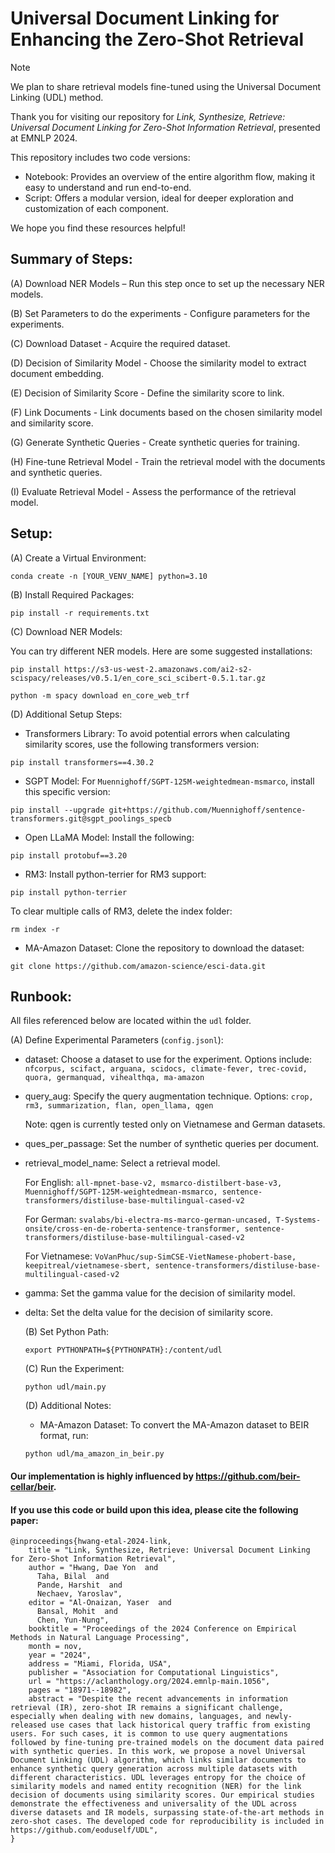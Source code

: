 # Universal Document Linking for Enhancing the Zero-Shot Retrieval 

> [!NOTE]
> We plan to share retrieval models fine-tuned using the Universal Document Linking (UDL) method.

Thank you for visiting our repository for *Link, Synthesize, Retrieve: Universal Document Linking for Zero-Shot Information Retrieval*, presented at EMNLP 2024.

This repository includes two code versions:

- Notebook: Provides an overview of the entire algorithm flow, making it easy to understand and run end-to-end.
- Script: Offers a modular version, ideal for deeper exploration and customization of each component.

We hope you find these resources helpful!

## Summary of Steps:

   (A) Download NER Models – Run this step once to set up the necessary NER models.

   (B) Set Parameters to do the experiments - Configure parameters for the experiments.
   
   (C) Download Dataset - Acquire the required dataset.
      
   (D) Decision of Similarity Model - Choose the similarity model to extract document embedding.
   
   (E) Decision of Similarity Score - Define the similarity score to link.
   
   (F) Link Documents - Link documents based on the chosen similarity model and similarity score.
   
   (G) Generate Synthetic Queries - Create synthetic queries for training.
   
   (H) Fine-tune Retrieval Model - Train the retrieval model with the documents and synthetic queries.
   
   (I) Evaluate Retrieval Model - Assess the performance of the retrieval model.

## Setup:
   (A) Create a Virtual Environment: 
   ```
   conda create -n [YOUR_VENV_NAME] python=3.10
   ```
 
   (B) Install Required Packages:
   ```
   pip install -r requirements.txt
   ```

   (C) Download NER Models:

   You can try different NER models. Here are some suggested installations:
 
   ```
   pip install https://s3-us-west-2.amazonaws.com/ai2-s2-scispacy/releases/v0.5.1/en_core_sci_scibert-0.5.1.tar.gz

   python -m spacy download en_core_web_trf
   ```
   
   (D) Additional Setup Steps:
   - Transformers Library: To avoid potential errors when calculating similarity scores, use the following transformers version:
   ```
   pip install transformers==4.30.2    
   ```  
   - SGPT Model: For `Muennighoff/SGPT-125M-weightedmean-msmarco`, install this specific version:
   ```
   pip install --upgrade git+https://github.com/Muennighoff/sentence-transformers.git@sgpt_poolings_specb
   ```
   - Open LLaMA Model: Install the following:
   ```
   pip install protobuf==3.20
   ```
   - RM3: Install python-terrier for RM3 support:
   ```
   pip install python-terrier
   ```   
   To clear multiple calls of RM3, delete the index folder:   
   ```
   rm index -r
   ```      
   - MA-Amazon Dataset: Clone the repository to download the dataset:
   ```
   git clone https://github.com/amazon-science/esci-data.git 
   ```      

## Runbook:
All files referenced below are located within the `udl` folder.

   (A) Define Experimental Parameters (`config.jsonl`):
   
- dataset: Choose a dataset to use for the experiment. Options include: `nfcorpus, scifact, arguana, scidocs, climate-fever, trec-covid, quora, germanquad, vihealthqa, ma-amazon`
- query_aug: Specify the query augmentation technique. Options: `crop, rm3, summarization, flan, open_llama, qgen`
  
     Note: qgen is currently tested only on Vietnamese and German datasets.
- ques_per_passage: Set the number of synthetic queries per document.
- retrieval_model_name: Select a retrieval model.
  
     For English: `all-mpnet-base-v2, msmarco-distilbert-base-v3, Muennighoff/SGPT-125M-weightedmean-msmarco, sentence-transformers/distiluse-base-multilingual-cased-v2`
  
     For German: `svalabs/bi-electra-ms-marco-german-uncased, T-Systems-onsite/cross-en-de-roberta-sentence-transformer, sentence-transformers/distiluse-base-multilingual-cased-v2`
  
     For Vietnamese: `VoVanPhuc/sup-SimCSE-VietNamese-phobert-base, keepitreal/vietnamese-sbert, sentence-transformers/distiluse-base-multilingual-cased-v2`
  
- gamma: Set the gamma value for the decision of similarity model.
  
- delta: Set the delta value for the decision of similarity score.

   (B) Set Python Path:
   ```
   export PYTHONPATH=${PYTHONPATH}:/content/udl
   ```
   
   (C) Run the Experiment: 
   ```
   python udl/main.py
   ```
   
   (D) Additional Notes:
   
   - MA-Amazon Dataset: To convert the MA-Amazon dataset to BEIR format, run:
   ```
   python udl/ma_amazon_in_beir.py
   ```      
    

#### Our implementation is highly influenced by https://github.com/beir-cellar/beir.

#### If you use this code or build upon this idea, please cite the following paper:
```bibtext
@inproceedings{hwang-etal-2024-link,
    title = "Link, Synthesize, Retrieve: Universal Document Linking for Zero-Shot Information Retrieval",
    author = "Hwang, Dae Yon  and
      Taha, Bilal  and
      Pande, Harshit  and
      Nechaev, Yaroslav",
    editor = "Al-Onaizan, Yaser  and
      Bansal, Mohit  and
      Chen, Yun-Nung",
    booktitle = "Proceedings of the 2024 Conference on Empirical Methods in Natural Language Processing",
    month = nov,
    year = "2024",
    address = "Miami, Florida, USA",
    publisher = "Association for Computational Linguistics",
    url = "https://aclanthology.org/2024.emnlp-main.1056",
    pages = "18971--18982",
    abstract = "Despite the recent advancements in information retrieval (IR), zero-shot IR remains a significant challenge, especially when dealing with new domains, languages, and newly-released use cases that lack historical query traffic from existing users. For such cases, it is common to use query augmentations followed by fine-tuning pre-trained models on the document data paired with synthetic queries. In this work, we propose a novel Universal Document Linking (UDL) algorithm, which links similar documents to enhance synthetic query generation across multiple datasets with different characteristics. UDL leverages entropy for the choice of similarity models and named entity recognition (NER) for the link decision of documents using similarity scores. Our empirical studies demonstrate the effectiveness and universality of the UDL across diverse datasets and IR models, surpassing state-of-the-art methods in zero-shot cases. The developed code for reproducibility is included in https://github.com/eoduself/UDL",
}
```
